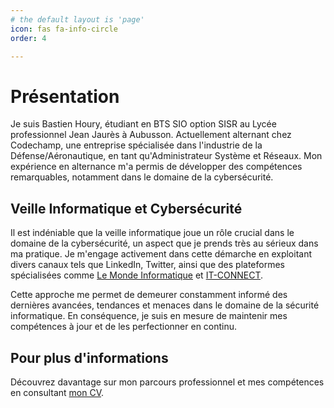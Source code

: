 ```yaml
---
# the default layout is 'page'
icon: fas fa-info-circle
order: 4

--- 
```

# Présentation

Je suis Bastien Houry, étudiant en BTS SIO option SISR au Lycée professionnel Jean Jaurès à Aubusson. Actuellement alternant chez Codechamp, une entreprise spécialisée dans l'industrie de la Défense/Aéronautique, en tant qu'Administrateur Système et Réseaux. Mon expérience en alternance m'a permis de développer des compétences remarquables, notamment dans le domaine de la cybersécurité.

## Veille Informatique et Cybersécurité

Il est indéniable que la veille informatique joue un rôle crucial dans le domaine de la cybersécurité, un aspect que je prends très au sérieux dans ma pratique. Je m'engage activement dans cette démarche en exploitant divers canaux tels que LinkedIn, Twitter, ainsi que des plateformes spécialisées comme [Le Monde Informatique](https://www.lemondeinformatique.fr/) et [IT-CONNECT](https://www.it-connect.fr/actualites/). 

Cette approche me permet de demeurer constamment informé des dernières avancées, tendances et menaces dans le domaine de la sécurité informatique. En conséquence, je suis en mesure de maintenir mes compétences à jour et de les perfectionner en continu.

## Pour plus d'informations

Découvrez davantage sur mon parcours professionnel et mes compétences en consultant [mon CV](https://storage.cloud.google.com/cv_bastien_houry/Bastien_Houry_CV.pdf?authuser=1).

